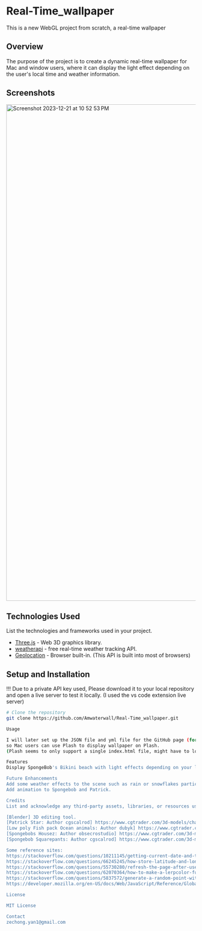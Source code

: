 # Real-Time_wallpaper

This is a new WebGL project from scratch, a real-time wallpaper

## Overview

The purpose of the project is to create a dynamic real-time wallpaper for Mac and window users,
where it can display the light effect depending on the user's local time and weather information. 

## Screenshots
<img width="1319" alt="Screenshot 2023-12-21 at 10 52 53 PM" src="https://github.com/Amwaterwall/Real-Time_wallpaper/assets/113946308/1c841f06-b3d4-4841-b36e-58ac42ccdc5e">

## Technologies Used

List the technologies and frameworks used in your project.

- [Three.js](https://threejs.org/) - Web 3D graphics library.
- [weatherapi](https://www.weatherapi.com/) - free real-time weather tracking API.
- [Geolocation](built-in) - Browser built-in. (This API is built into most of browsers)

## Setup and Installation

!!!
Due to a private API key used, 
Please download it to your local repository and open a live server to test it locally.
(I used the vs code extension live server)

```bash
# Clone the repository
git clone https://github.com/Amwaterwall/Real-Time_wallpaper.git

Usage

I will later set up the JSON file and yml file for the GitHub page (for hiding the API key), 
so Mac users can use Plash to display wallpaper on Plash.
(Plash seems to only support a single index.html file, might have to look for another platform.)

Features
Display SpongeBob's Bikini beach with light effects depending on your local time and display the local weather information. 

Future Enhancements
Add some weather effects to the scene such as rain or snowflakes particles.
Add animation to Spongebob and Patrick. 

Credits
List and acknowledge any third-party assets, libraries, or resources used in your project.

[Blender] 3D editing tool.
[Patrick Star: Author cgscalrod] https://www.cgtrader.com/3d-models/character/child/patrick-star-a1d0fea5-7b8e-4506-9ab4-e85afaadbf87
[Low poly Fish pack Ocean animals: Author dubyk] https://www.cgtrader.com/3d-models/animals/fish/low-poly-fish-pack-ocean-animals
[Spongebobs Housez: Author obsecrostudio] https://www.cgtrader.com/3d-models/character/fantasy-character/spongebobs-house
[Spongebob Squarepants: Author cgscalrod] https://www.cgtrader.com/3d-models/character/fantasy-character/spongebob-squarepants-b5d121d4-39dc-45cb-8c76-466d7141fb58

Some reference sites:
https://stackoverflow.com/questions/10211145/getting-current-date-and-time-in-javascript
https://stackoverflow.com/questions/66245245/how-store-latitude-and-longitude-from-navigator-geolocation-getcurrentposition
https://stackoverflow.com/questions/55730280/refresh-the-page-after-user-allowing-location
https://stackoverflow.com/questions/62070364/how-to-make-a-lerpcolor-function-without-processingjs
https://stackoverflow.com/questions/5837572/generate-a-random-point-within-a-circle-uniformly
https://developer.mozilla.org/en-US/docs/Web/JavaScript/Reference/Global_Objects/Math/random

License

MIT License

Contact
zechong.yan1@gmail.com

